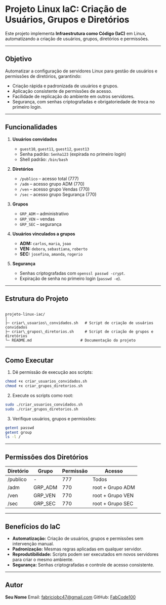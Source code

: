 # Projeto Linux IaC: Criação de Usuários, Grupos e Diretórios

Este projeto implementa **Infraestrutura como Código (IaC)** em Linux, automatizando a criação de usuários, grupos, diretórios e permissões.

---

## Objetivo

Automatizar a configuração de servidores Linux para gestão de usuários e permissões de diretórios, garantindo:

- Criação rápida e padronizada de usuários e grupos.
- Aplicação consistente de permissões de acesso.
- Facilidade de replicação do ambiente em outros servidores.
- Segurança, com senhas criptografadas e obrigatoriedade de troca no primeiro login.

---

## Funcionalidades

1. **Usuários convidados**
   - `guest10`, `guest11`, `guest12`, `guest13`
   - Senha padrão: `Senha123` (expirada no primeiro login)
   - Shell padrão: `/bin/bash`

2. **Diretórios**
   - `/publico` – acesso total (777)
   - `/adm` – acesso grupo ADM (770)
   - `/ven` – acesso grupo Vendas (770)
   - `/sec` – acesso grupo Segurança (770)

3. **Grupos**
   - `GRP_ADM` – administrativo
   - `GRP_VEN` – vendas
   - `GRP_SEC` – segurança

4. **Usuários vinculados a grupos**
   - **ADM:** `carlos`, `maria`, `joao`
   - **VEN:** `debora`, `sebastiana`, `roberto`
   - **SEC:** `josefina`, `amanda`, `rogerio`

5. **Segurança**
   - Senhas criptografadas com `openssl passwd -crypt`.
   - Expiração de senha no primeiro login (`passwd -e`).

---

## Estrutura do Projeto

```

projeto-linux-iac/
│
├─ criar\_usuarios\_convidados.sh   # Script de criação de usuários convidados
├─ criar\_grupos\_diretorios.sh     # Script de criação de grupos e diretórios
└─ README.md                      # Documentação do projeto

````

---

## Como Executar

1. Dê permissão de execução aos scripts:

```bash
chmod +x criar_usuarios_convidados.sh
chmod +x criar_grupos_diretorios.sh
````

2. Execute os scripts como root:

```bash
sudo ./criar_usuarios_convidados.sh
sudo ./criar_grupos_diretorios.sh
```

3. Verifique usuários, grupos e permissões:

```bash
getent passwd
getent group
ls -l /
```

---

## Permissões dos Diretórios

| Diretório | Grupo    | Permissão | Acesso           |
| --------- | -------- | --------- | ---------------- |
| /publico  | -        | 777       | Todos            |
| /adm      | GRP\_ADM | 770       | root + Grupo ADM |
| /ven      | GRP\_VEN | 770       | root + Grupo VEN |
| /sec      | GRP\_SEC | 770       | root + Grupo SEC |

---

## Benefícios do IaC

* **Automatização:** Criação de usuários, grupos e permissões sem intervenção manual.
* **Padronização:** Mesmas regras aplicadas em qualquer servidor.
* **Reprodutibilidade:** Scripts podem ser executados em novos servidores para criar o mesmo ambiente.
* **Segurança:** Senhas criptografadas e controle de acesso consistente.

---

## Autor

**Seu Nome**
Email: [fabriciobc47@gmail.com](mailto:fabriciobc47@gmail.com)
GitHub: [FabCode100](https://github.com/FabCode100)
